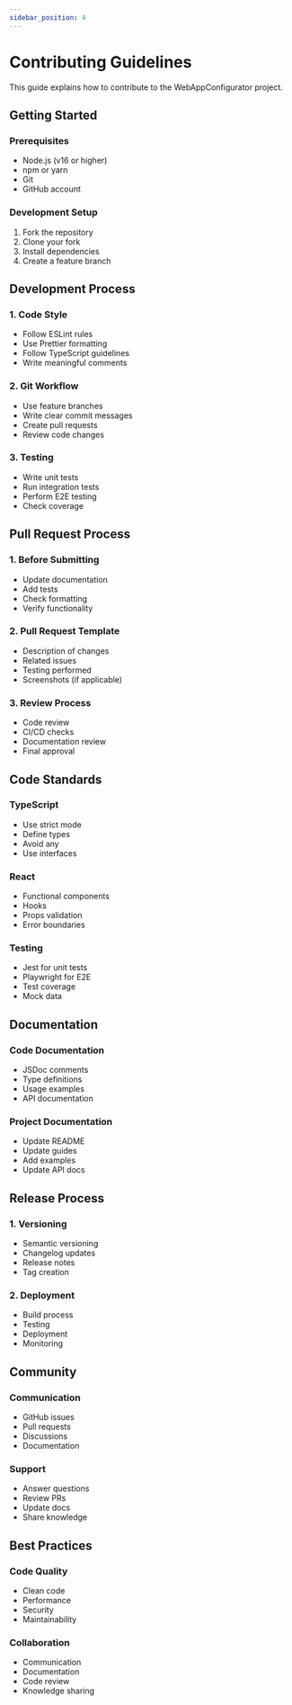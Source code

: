 ```yaml
---
sidebar_position: 4
---
```


# Contributing Guidelines

This guide explains how to contribute to the WebAppConfigurator project.

## Getting Started

### Prerequisites

- Node.js (v16 or higher)
- npm or yarn
- Git
- GitHub account

### Development Setup

1. Fork the repository
2. Clone your fork
3. Install dependencies
4. Create a feature branch

## Development Process

### 1. Code Style

- Follow ESLint rules
- Use Prettier formatting
- Follow TypeScript guidelines
- Write meaningful comments

### 2. Git Workflow

- Use feature branches
- Write clear commit messages
- Create pull requests
- Review code changes

### 3. Testing

- Write unit tests
- Run integration tests
- Perform E2E testing
- Check coverage

## Pull Request Process

### 1. Before Submitting

- Update documentation
- Add tests
- Check formatting
- Verify functionality

### 2. Pull Request Template

- Description of changes
- Related issues
- Testing performed
- Screenshots (if applicable)

### 3. Review Process

- Code review
- CI/CD checks
- Documentation review
- Final approval

## Code Standards

### TypeScript

- Use strict mode
- Define types
- Avoid any
- Use interfaces

### React

- Functional components
- Hooks
- Props validation
- Error boundaries

### Testing

- Jest for unit tests
- Playwright for E2E
- Test coverage
- Mock data

## Documentation

### Code Documentation

- JSDoc comments
- Type definitions
- Usage examples
- API documentation

### Project Documentation

- Update README
- Update guides
- Add examples
- Update API docs

## Release Process

### 1. Versioning

- Semantic versioning
- Changelog updates
- Release notes
- Tag creation

### 2. Deployment

- Build process
- Testing
- Deployment
- Monitoring

## Community

### Communication

- GitHub issues
- Pull requests
- Discussions
- Documentation

### Support

- Answer questions
- Review PRs
- Update docs
- Share knowledge

## Best Practices

### Code Quality

- Clean code
- Performance
- Security
- Maintainability

### Collaboration

- Communication
- Documentation
- Code review
- Knowledge sharing
